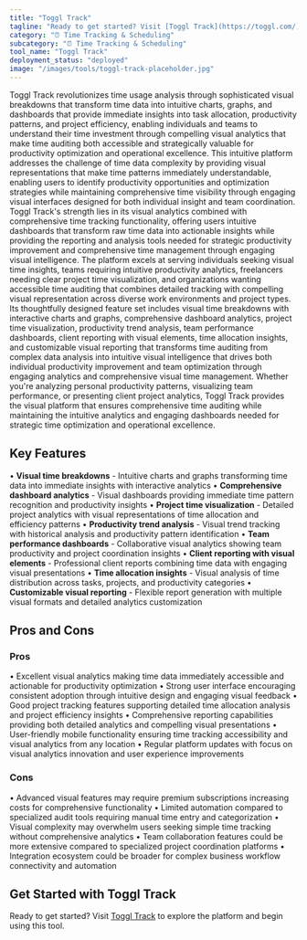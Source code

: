```yaml
---
title: "Toggl Track"
tagline: "Ready to get started? Visit [Toggl Track](https://toggl.com/) to explore the platform and begin using this tool...."
category: "⏰ Time Tracking & Scheduling"
subcategory: "⏰ Time Tracking & Scheduling"
tool_name: "Toggl Track"
deployment_status: "deployed"
image: "/images/tools/toggl-track-placeholder.jpg"
---
```

Toggl Track revolutionizes time usage analysis through sophisticated visual breakdowns that transform time data into intuitive charts, graphs, and dashboards that provide immediate insights into task allocation, productivity patterns, and project efficiency, enabling individuals and teams to understand their time investment through compelling visual analytics that make time auditing both accessible and strategically valuable for productivity optimization and operational excellence. This intuitive platform addresses the challenge of time data complexity by providing visual representations that make time patterns immediately understandable, enabling users to identify productivity opportunities and optimization strategies while maintaining comprehensive time visibility through engaging visual interfaces designed for both individual insight and team coordination. Toggl Track's strength lies in its visual analytics combined with comprehensive time tracking functionality, offering users intuitive dashboards that transform raw time data into actionable insights while providing the reporting and analysis tools needed for strategic productivity improvement and comprehensive time management through engaging visual intelligence. The platform excels at serving individuals seeking visual time insights, teams requiring intuitive productivity analytics, freelancers needing clear project time visualization, and organizations wanting accessible time auditing that combines detailed tracking with compelling visual representation across diverse work environments and project types. Its thoughtfully designed feature set includes visual time breakdowns with interactive charts and graphs, comprehensive dashboard analytics, project time visualization, productivity trend analysis, team performance dashboards, client reporting with visual elements, time allocation insights, and customizable visual reporting that transforms time auditing from complex data analysis into intuitive visual intelligence that drives both individual productivity improvement and team optimization through engaging analytics and comprehensive visual time management. Whether you're analyzing personal productivity patterns, visualizing team performance, or presenting client project analytics, Toggl Track provides the visual platform that ensures comprehensive time auditing while maintaining the intuitive analytics and engaging dashboards needed for strategic time optimization and operational excellence.

## Key Features

• **Visual time breakdowns** - Intuitive charts and graphs transforming time data into immediate insights with interactive analytics
• **Comprehensive dashboard analytics** - Visual dashboards providing immediate time pattern recognition and productivity insights
• **Project time visualization** - Detailed project analytics with visual representations of time allocation and efficiency patterns
• **Productivity trend analysis** - Visual trend tracking with historical analysis and productivity pattern identification
• **Team performance dashboards** - Collaborative visual analytics showing team productivity and project coordination insights
• **Client reporting with visual elements** - Professional client reports combining time data with engaging visual presentations
• **Time allocation insights** - Visual analysis of time distribution across tasks, projects, and productivity categories
• **Customizable visual reporting** - Flexible report generation with multiple visual formats and detailed analytics customization

## Pros and Cons

### Pros
• Excellent visual analytics making time data immediately accessible and actionable for productivity optimization
• Strong user interface encouraging consistent adoption through intuitive design and engaging visual feedback
• Good project tracking features supporting detailed time allocation analysis and project efficiency insights
• Comprehensive reporting capabilities providing both detailed analytics and compelling visual presentations
• User-friendly mobile functionality ensuring time tracking accessibility and visual analytics from any location
• Regular platform updates with focus on visual analytics innovation and user experience improvements

### Cons
• Advanced visual features may require premium subscriptions increasing costs for comprehensive functionality
• Limited automation compared to specialized audit tools requiring manual time entry and categorization
• Visual complexity may overwhelm users seeking simple time tracking without comprehensive analytics
• Team collaboration features could be more extensive compared to specialized project coordination platforms
• Integration ecosystem could be broader for complex business workflow connectivity and automation

## Get Started with Toggl Track

Ready to get started? Visit [Toggl Track](https://toggl.com/) to explore the platform and begin using this tool.